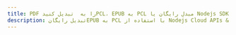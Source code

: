 ---title: PDF را به  تبدیل کنیدPCL، EPUB به PCL مبدل رایگان یا Nodejs SDKdescription: تبدیل رایگانEPUB به PCL با استفاده از Nodejs Cloud APIs & SDK همچنین اسناد PDF را در Cloud ایجاد، ویرایش و رندر کنید.---